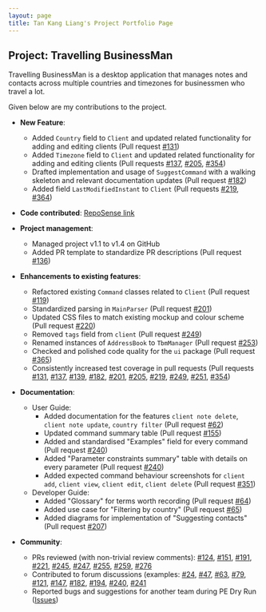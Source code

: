```yaml
---
layout: page
title: Tan Kang Liang's Project Portfolio Page
---
```


## Project: Travelling BusinessMan

Travelling BusinessMan is a desktop application that manages notes and contacts across multiple
countries and timezones for businessmen who travel a lot.

Given below are my contributions to the project.

* **New Feature**:
    * Added `Country` field to `Client` and updated related functionality for adding and editing clients (Pull request [#131](https://github.com/AY2021S1-CS2103T-F11-4/tp/pull/131))
    * Added `Timezone` field to `Client` and updated related functionality for adding and editing clients (Pull requests [#137](https://github.com/AY2021S1-CS2103T-F11-4/tp/pull/137), [#205](https://github.com/AY2021S1-CS2103T-F11-4/tp/pull/205), [#354](https://github.com/AY2021S1-CS2103T-F11-4/tp/pull/354))
    * Drafted implementation and usage of `SuggestCommand` with a walking skeleton and relevant documentation updates (Pull request [#182](https://github.com/AY2021S1-CS2103T-F11-4/tp/pull/182)) 
    * Added field `LastModifiedInstant` to `Client` (Pull requests [#219](https://github.com/AY2021S1-CS2103T-F11-4/tp/pull/219), [#364](https://github.com/AY2021S1-CS2103T-F11-4/tp/pull/364)) 

* **Code contributed**: [RepoSense link](https://nus-cs2103-ay2021s1.github.io/tp-dashboard/#breakdown=true&search=tankangliang&sort=groupTitle&sortWithin=title&since=2020-08-14&timeframe=commit&mergegroup=&groupSelect=groupByRepos&checkedFileTypes=docs~functional-code~test-code~other&tabOpen=true&tabType=zoom&zFR=false&zA=tankangliang&zR=AY2021S1-CS2103T-F11-4%2Ftp%5Bmaster%5D&zACS=311.54761904761904&zS=2020-08-14&zFS=kang%20liang&zU=2020-10-14&zMG=false&zFTF=commit&zFGS=groupByRepos)

* **Project management**:
    * Managed project v1.1 to v1.4 on GitHub
    * Added PR template to standardize PR descriptions (Pull request [#136](https://github.com/AY2021S1-CS2103T-F11-4/tp/pull/136)) 

* **Enhancements to existing features**:
    * Refactored existing `Command` classes related to `Client` (Pull request [#119](https://github.com/AY2021S1-CS2103T-F11-4/tp/pull/119))
    * Standardized parsing in `MainParser` (Pull request [#201](https://github.com/AY2021S1-CS2103T-F11-4/tp/pull/201)) 
    * Updated CSS files to match existing mockup and colour scheme (Pull request [#220](https://github.com/AY2021S1-CS2103T-F11-4/tp/pull/220))
    * Removed `tags` field from `client` (Pull request [#249](https://github.com/AY2021S1-CS2103T-F11-4/tp/pull/249))
    * Renamed instances of `AddressBook` to `TbmManager` (Pull request [#253](https://github.com/AY2021S1-CS2103T-F11-4/tp/pull/253))
    * Checked and polished code quality for the `ui` package (Pull request [#365](https://github.com/AY2021S1-CS2103T-F11-4/tp/pull/365))
    * Consistently increased test coverage in pull requests (Pull requests [#131](https://github.com/AY2021S1-CS2103T-F11-4/tp/pull/131), [#137](https://github.com/AY2021S1-CS2103T-F11-4/tp/pull/137), [#139](https://github.com/AY2021S1-CS2103T-F11-4/tp/pull/139), [#182](https://github.com/AY2021S1-CS2103T-F11-4/tp/pull/182), [#201](https://github.com/AY2021S1-CS2103T-F11-4/tp/pull/201), [#205](https://github.com/AY2021S1-CS2103T-F11-4/tp/pull/205), [#219](https://github.com/AY2021S1-CS2103T-F11-4/tp/pull/219), [#249](https://github.com/AY2021S1-CS2103T-F11-4/tp/pull/249), [#251](https://github.com/AY2021S1-CS2103T-F11-4/tp/pull/251), [#354](https://github.com/AY2021S1-CS2103T-F11-4/tp/pull/354)) 

* **Documentation**:
  * User Guide:
    * Added documentation for the features `client note delete`, `client note update`, `country filter` (Pull request [#62](https://github.com/AY2021S1-CS2103T-F11-4/tp/pull/62)) 
    * Updated command summary table (Pull request [#155](https://github.com/AY2021S1-CS2103T-F11-4/tp/pull/155)) 
    * Added and standardised "Examples" field for every command (Pull request [#240](https://github.com/AY2021S1-CS2103T-F11-4/tp/pull/240)) 
    * Added "Parameter constraints summary" table with details on every parameter (Pull request [#240](https://github.com/AY2021S1-CS2103T-F11-4/tp/pull/240)) 
    * Added expected command behaviour screenshots for `client add`, `client view`, `client edit`, `client delete` (Pull request [#351](https://github.com/AY2021S1-CS2103T-F11-4/tp/pull/351)) 
  * Developer Guide:
    * Added "Glossary" for terms worth recording (Pull request [#64](https://github.com/AY2021S1-CS2103T-F11-4/tp/pull/64))
    * Added use case for "Filtering by country" (Pull request [#65](https://github.com/AY2021S1-CS2103T-F11-4/tp/pull/65))  
    * Added diagrams for implementation of "Suggesting contacts" (Pull request [#207](https://github.com/AY2021S1-CS2103T-F11-4/tp/pull/207)) 

* **Community**:
  * PRs reviewed (with non-trivial review comments): [#124](https://github.com/AY2021S1-CS2103T-F11-4/tp/pull/121), [#151](https://github.com/AY2021S1-CS2103T-F11-4/tp/pull/151), [#191](https://github.com/AY2021S1-CS2103T-F11-4/tp/pull/191), [#221](https://github.com/AY2021S1-CS2103T-F11-4/tp/pull/221), [#245](https://github.com/AY2021S1-CS2103T-F11-4/tp/pull/245), [#247](https://github.com/AY2021S1-CS2103T-F11-4/tp/pull/247), [#255](https://github.com/AY2021S1-CS2103T-F11-4/tp/pull/255), [#259](https://github.com/AY2021S1-CS2103T-F11-4/tp/pull/259), [#276](https://github.com/AY2021S1-CS2103T-F11-4/tp/pull/276)
  * Contributed to forum discussions (examples: [\#24](https://github.com/nus-cs2103-AY2021S1/forum/issues/24), [\#47](https://github.com/nus-cs2103-AY2021S1/forum/issues/47), [\#63](https://github.com/nus-cs2103-AY2021S1/forum/issues/63), [\#79](https://github.com/nus-cs2103-AY2021S1/forum/issues/79), [\#121](https://github.com/nus-cs2103-AY2021S1/forum/issues/121), [\#147](https://github.com/nus-cs2103-AY2021S1/forum/issues/147), [\#182](https://github.com/nus-cs2103-AY2021S1/forum/issues/182), [\#194](https://github.com/nus-cs2103-AY2021S1/forum/issues/194), [\#240](https://github.com/nus-cs2103-AY2021S1/forum/issues/240), [\#241](https://github.com/nus-cs2103-AY2021S1/forum/issues/241)
  * Reported bugs and suggestions for another team during PE Dry Run ([Issues](https://github.com/tankangliang/ped/issues))
